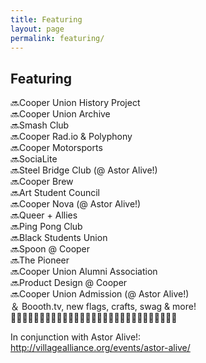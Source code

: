 ```yaml
---
title: Featuring
layout: page
permalink: featuring/
---
```

## Featuring

🔜Cooper Union History Project  
🔜Cooper Union Archive  
🔜Smash Club  
🔜Cooper Rad.io & Polyphony  
🔜Cooper Motorsports  
🔜SociaLite  
🔜Steel Bridge Club (@ Astor Alive!)  
🔜Cooper Brew  
🔜Art Student Council  
🔜Cooper Nova (@ Astor Alive!)  
🔜Queer + Allies  
🔜Ping Pong Club  
🔜Black Students Union  
🔜Spoon @ Cooper  
🔜The Pioneer  
🔜Cooper Union Alumni Association  
🔜Product Design @ Cooper  
🔜Cooper Union Admission (@ Astor Alive!)  
＆ Boooth.tv, new flags, crafts, swag & more!  
🎈💃🎈🕺🎈💃🎈🕺🎈💃🎈🕺🎈💃🎈🕺🎈💃🎈🕺🎈💃🎈🕺🎈💃🎈🕺🎈  

In conjunction with Astor Alive!:  
http://villagealliance.org/events/astor-alive/  
